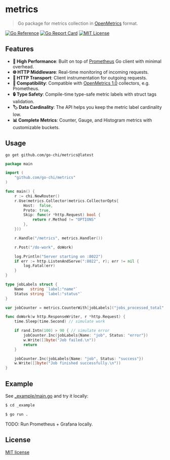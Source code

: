 # metrics

> Go package for metrics collection in [OpenMetrics](https://github.com/prometheus/OpenMetrics/blob/main/specification/OpenMetrics.md) format.

[![Go Reference](https://pkg.go.dev/badge/github.com/go-chi/metrics.svg)](https://pkg.go.dev/github.com/go-chi/metrics)
[![Go Report Card](https://goreportcard.com/badge/github.com/go-chi/metrics)](https://goreportcard.com/report/github.com/go-chi/httplog)
[![MIT License](https://img.shields.io/badge/license-MIT-blue.svg)](LICENSE)

## Features

- **🚀 High Performance**: Built on top of [Prometheus](https://github.com/prometheus/client_golang) Go client with minimal overhead.
- **🌐 HTTP Middleware**: Real-time monitoring of incoming requests.
- **🔄 HTTP Transport**: Client instrumentation for outgoing requests.
- **🎯 Compatibility**: Compatible with [OpenMetrics 1.0](https://github.com/prometheus/OpenMetrics/blob/main/specification/OpenMetrics.md) collectors, e.g. Prometheus.
- **🔒 Type Safety**: Compile-time type-safe metric labels with struct tags validation.
- **🏷️ Data Cardinality**: The API helps you keep the metric label cardinality low.
- **📊 Complete Metrics**: Counter, Gauge, and Histogram metrics with customizable buckets.

## Usage

`go get github.com/go-chi/metrics@latest`

```go
package main

import (
	"github.com/go-chi/metrics"
)

func main() {
	r := chi.NewRouter()
	r.Use(metrics.Collector(metrics.CollectorOpts{
		Host:  false,
		Proto: true,
		Skip: func(r *http.Request) bool {
            return r.Method != "OPTIONS"
        },
	}))

	r.Handle("/metrics", metrics.Handler())

	r.Post("/do-work", doWork)

	log.Println("Server starting on :8022")
	if err := http.ListenAndServe(":8022", r); err != nil {
		log.Fatal(err)
	}
}

type jobLabels struct {
	Name   string `label:"name"`
	Status string `label:"status"`
}

var jobCounter = metrics.CounterWith[jobLabels]("jobs_processed_total", "Number of jobs processed")

func doWork(w http.ResponseWriter, r *http.Request) {
	time.Sleep(time.Second) // simulate work

	if rand.Intn(100) > 90 { // simulate error
        jobCounter.Inc(jobLabels{Name: "job", Status: "error"})
        w.Write([]byte("Job failed.\n"))
        return
	}

    jobCounter.Inc(jobLabels{Name: "job", Status: "success"})
    w.Write([]byte("Job finished successfully.\n"))
}
```

## Example

See [_example/main.go](./_example/main.go) and try it locally:
```sh
$ cd _example

$ go run .
```

TODO: Run Prometheus + Grafana locally.

## License
[MIT license](./LICENSE)
